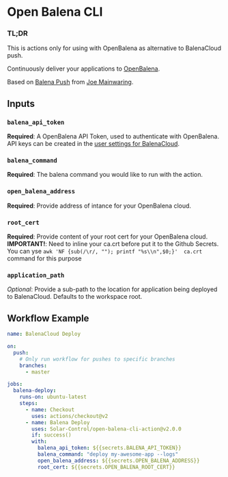 # Open Balena CLI

### TL;DR
This is actions only for using with OpenBalena as alternative to BalenaCloud push.

Continuously deliver your applications to [OpenBalena](https://www.balena.io/open/).

Based on [Balena Push](https://github.com/theaccordance/balena-push) from [Joe Mainwaring](https://github.com/theaccordance).

## Inputs

### `balena_api_token`

**Required**: A OpenBalena API Token, used to authenticate with OpenBalena.  API keys can be created in the [user settings for BalenaCloud](https://dashboard.balena-cloud.com/preferences/access-tokens).

### `balena_command`

**Required**: The balena command you would like to run with the action.

### `open_balena_address`

**Required**: Provide address of intance for your OpenBalena cloud.

### `root_cert`

**Required**: Provide content of your root cert for your OpenBalena cloud.
**IMPORTANT!**: Need to inline your ca.crt before put it to the Github Secrets. You can yse `awk 'NF {sub(/\r/, ""); printf "%s\\n",$0;}'  ca.crt` command for this purpose

### `application_path`

_Optional_: Provide a sub-path to the location for application being deployed to BalenaCloud.  Defaults to the workspace root.



## Workflow Example
```yaml
name: BalenaCloud Deploy

on:
  push:
    # Only run workflow for pushes to specific branches
    branches:
      - master

jobs:
  balena-deploy:
    runs-on: ubuntu-latest
    steps:
      - name: Checkout
        uses: actions/checkout@v2
      - name: Balena Deploy
        uses: Solar-Control/open-balena-cli-action@v2.0.0
        if: success()
        with:
          balena_api_token: ${{secrets.BALENA_API_TOKEN}}
          balena_command: "deploy my-awesome-app --logs"
          open_balena_address: ${{secrets.OPEN_BALENA_ADDRESS}}
          root_cert: ${{secrets.OPEN_BALENA_ROOT_CERT}}
```

